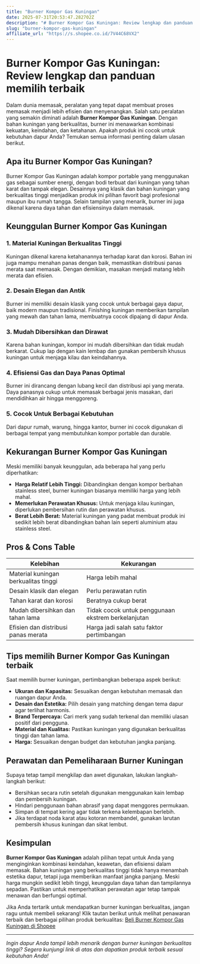 ```yaml
---
title: "Burner Kompor Gas Kuningan"
date: 2025-07-31T20:53:47.282702Z
description: "# Burner Kompor Gas Kuningan: Review lengkap dan panduan memilih terbaik..."
slug: "burner-kompor-gas-kuningan"
affiliate_url: "https://s.shopee.co.id/7V44C68VX2"
---
```

# Burner Kompor Gas Kuningan: Review lengkap dan panduan memilih terbaik

Dalam dunia memasak, peralatan yang tepat dapat membuat proses memasak menjadi lebih efisien dan menyenangkan. Salah satu peralatan yang semakin diminati adalah **Burner Kompor Gas Kuningan**. Dengan bahan kuningan yang berkualitas, burner ini menawarkan kombinasi kekuatan, keindahan, dan ketahanan. Apakah produk ini cocok untuk kebutuhan dapur Anda? Temukan semua informasi penting dalam ulasan berikut.

## Apa itu Burner Kompor Gas Kuningan?

Burner Kompor Gas Kuningan adalah kompor portable yang menggunakan gas sebagai sumber energi, dengan bodi terbuat dari kuningan yang tahan karat dan tampak elegan. Desainnya yang klasik dan bahan kuningan yang berkualitas tinggi menjadikan produk ini pilihan favorit bagi profesional maupun ibu rumah tangga. Selain tampilan yang menarik, burner ini juga dikenal karena daya tahan dan efisiensinya dalam memasak.

## Keunggulan Burner Kompor Gas Kuningan

### 1. Material Kuningan Berkualitas Tinggi
Kuningan dikenal karena ketahanannya terhadap karat dan korosi. Bahan ini juga mampu menahan panas dengan baik, memastikan distribusi panas merata saat memasak. Dengan demikian, masakan menjadi matang lebih merata dan efisien.

### 2. Desain Elegan dan Antik
Burner ini memiliki desain klasik yang cocok untuk berbagai gaya dapur, baik modern maupun tradisional. Finishing kuningan memberikan tampilan yang mewah dan tahan lama, membuatnya cocok dipajang di dapur Anda.

### 3. Mudah Dibersihkan dan Dirawat
Karena bahan kuningan, kompor ini mudah dibersihkan dan tidak mudah berkarat. Cukup lap dengan kain lembap dan gunakan pembersih khusus kuningan untuk menjaga kilau dan keindahannya.

### 4. Efisiensi Gas dan Daya Panas Optimal
Burner ini dirancang dengan lubang kecil dan distribusi api yang merata. Daya panasnya cukup untuk memasak berbagai jenis masakan, dari mendidihkan air hingga menggoreng.

### 5. Cocok Untuk Berbagai Kebutuhan
Dari dapur rumah, warung, hingga kantor, burner ini cocok digunakan di berbagai tempat yang membutuhkan kompor portable dan durable.

## Kekurangan Burner Kompor Gas Kuningan

Meski memiliki banyak keunggulan, ada beberapa hal yang perlu diperhatikan:

- **Harga Relatif Lebih Tinggi:** Dibandingkan dengan kompor berbahan stainless steel, burner kuningan biasanya memiliki harga yang lebih mahal.
- **Memerlukan Perawatan Khusus:** Untuk menjaga kilau kuningan, diperlukan pembersihan rutin dan perawatan khusus.
- **Berat Lebih Berat:** Material kuningan yang padat membuat produk ini sedikit lebih berat dibandingkan bahan lain seperti aluminium atau stainless steel.

## Pros & Cons Table

| Kelebihan                                   | Kekurangan                                    |
|----------------------------------------------|----------------------------------------------|
| Material kuningan berkualitas tinggi        | Harga lebih mahal                          |
| Desain klasik dan elegan                    | Perlu perawatan rutin                     |
| Tahan karat dan korosi                     | Beratnya cukup berat                      |
| Mudah dibersihkan dan tahan lama          | Tidak cocok untuk penggunaan ekstrem berkelanjutan |
| Efisien dan distribusi panas merata       | Harga jadi salah satu faktor pertimbangan |

## Tips memilih Burner Kompor Gas Kuningan terbaik

Saat memilih burner kuningan, pertimbangkan beberapa aspek berikut:

- **Ukuran dan Kapasitas:** Sesuaikan dengan kebutuhan memasak dan ruangan dapur Anda.
- **Desain dan Estetika:** Pilih desain yang matching dengan tema dapur agar terlihat harmonis.
- **Brand Terpercaya:** Cari merk yang sudah terkenal dan memiliki ulasan positif dari pengguna.
- **Material dan Kualitas:** Pastikan kuningan yang digunakan berkualitas tinggi dan tahan lama.
- **Harga:** Sesuaikan dengan budget dan kebutuhan jangka panjang.

## Perawatan dan Pemeliharaan Burner Kuningan

Supaya tetap tampil mengkilap dan awet digunakan, lakukan langkah-langkah berikut:

- Bersihkan secara rutin setelah digunakan menggunakan kain lembap dan pembersih kuningan.
- Hindari penggunaan bahan abrasif yang dapat menggores permukaan.
- Simpan di tempat kering agar tidak terkena kelembapan berlebih.
- Jika terdapat noda karat atau kotoran membandel, gunakan larutan pembersih khusus kuningan dan sikat lembut.

## Kesimpulan

**Burner Kompor Gas Kuningan** adalah pilihan tepat untuk Anda yang menginginkan kombinasi keindahan, keawetan, dan efisiensi dalam memasak. Bahan kuningan yang berkualitas tinggi tidak hanya menambah estetika dapur, tetapi juga memberikan manfaat jangka panjang. Meski harga mungkin sedikit lebih tinggi, keunggulan daya tahan dan tampilannya sepadan. Pastikan untuk memperhatikan perawatan agar tetap tampak menawan dan berfungsi optimal.

Jika Anda tertarik untuk mendapatkan burner kuningan berkualitas, jangan ragu untuk membeli sekarang! Klik tautan berikut untuk melihat penawaran terbaik dan berbagai pilihan produk berkualitas: [Beli Burner Kompor Gas Kuningan di Shopee](https://s.shopee.co.id/7V44C68VX2)

---

*Ingin dapur Anda tampil lebih menarik dengan burner kuningan berkualitas tinggi? Segera kunjungi link di atas dan dapatkan produk terbaik sesuai kebutuhan Anda!*